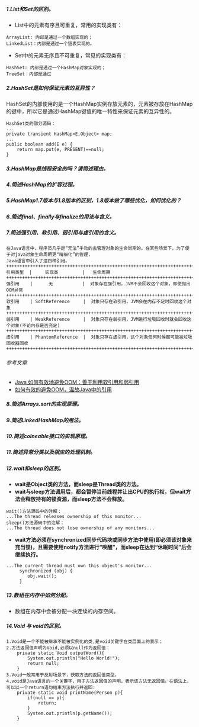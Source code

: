 ##### 1.List和Set的区别。
* List中的元素有序且可重复，常用的实现类有：
```
ArrayList: 内部是通过一个数组实现的；
LinkedList：内部是通过一个链表实现的。
```
* Set中的元素无序且不可重复，常见的实现类有：
```
HashSet: 内部是通过一个HashMap对象实现的；
TreeSet：内部是通过
```

##### 2.HashSet是如何保证元素的互异性？
HashSet的内部使用的是一个HashMap实例存放元素的，元素被存放在HashMap的键中，所以它是通过HashMap键值的唯一特性来保证元素的互异性的。
```
HashSet类的部分源码：
...
private transient HashMap<E,Object> map;
...
public boolean add(E e) {
    return map.put(e, PRESENT)==null;
}    
```

##### 3.HashMap是线程安全的吗？请简述理由。

##### 4.简述HashMap的扩容过程。

##### 5.HashMap1.7版本与1.8版本的区别，1.8版本做了哪些优化，如何优化的？

##### 6.简述final、finally与finalize的用法与含义。

##### 7.简述强引用、软引用、弱引用与虚引用的含义。
```
在Java语言中，程序员几乎是“无法”手动的去管理对象的生命周期的。在某些场景下，为了便于对java对象生命周期更“精细化”的管理，
Java语言中引入了这四种引用。
+++++++++++++++++++++++++++++++++++++++++++++++++++++++++++++++++++++++++++++++++++++++++++++++++
引用类型  |     实现类         |   生命周期    
+++++++++++++++++++++++++++++++++++++++++++++++++++++++++++++++++++++++++++++++++++++++++++++++++
强引用    |      无           |  对象存在强引用，JVM不会回收这个对象，即使抛出OOM异常
+++++++++++++++++++++++++++++++++++++++++++++++++++++++++++++++++++++++++++++++++++++++++++++++++
软引用    | SoftReference     |  对象只存在软引用，JVM会在内存不足时回收这个对象
+++++++++++++++++++++++++++++++++++++++++++++++++++++++++++++++++++++++++++++++++++++++++++++++++
弱引用    | WeakReference     |  对象只存在弱引用，JVM进行垃圾回收时就会回收这个对象(不论内存是否充足)
+++++++++++++++++++++++++++++++++++++++++++++++++++++++++++++++++++++++++++++++++++++++++++++++++
虚引用    | PhantomReference  |  对象只存在虚引用，这个对象任何时候都可能被垃圾回收器回收
+++++++++++++++++++++++++++++++++++++++++++++++++++++++++++++++++++++++++++++++++++++++++++++++++
```
###### 参考文章
* <a href="https://mp.weixin.qq.com/s/p3Z-iqDCXCiVbf4r5Y_FCA" target="_blank">Java 如何有效地避免OOM：善于利用软引用和弱引用</a>
* <a href="https://mp.weixin.qq.com/s/fXkkjz7k_vQmMIwx9x1eiA" target="_blank">如何有效的避免OOM，温故Java中的引用</a>
##### 8.简述Arrays.sort的实现原理。

##### 9.简述LinkedHashMap的用法。

##### 10.简述colneable接口的实现原理。

##### 11.简述异常分类以及相应的处理机制。

##### 12.wait和sleep的区别。
* **wait是Object类的方法，而sleep是Thread类的方法。**
* **wait与sleep方法调用后，都会暂停当前线程并让出CPU的执行权，但wait方法会释放持有的锁资源，而sleep方法不会释放。**
```
wait()方法源码中的注解：
...The thread releases ownership of this monitor...
sleep()方法源码中的注解：
...The thread does not lose ownership of any monitors...
```
* **wait方法必须在synchronized同步代码块或同步方法中使用(即必须该对象来充当锁)，且需要使用notify方法进行“唤醒”，而sleep在达到“休眠时间”后会继续执行。**
```
...The current thread must own this object's monitor...
     synchronized (obj) {
        obj.wait();
     }
```

##### 13.数组在内存中如何分配。
* 数组在内存中会被分配一块连续的内存空间。

##### 14.Void 与 void的区别。
```
1.Void是一个不能被继承不能被实例化的类,是void关键字在类层面上的表示；
2.方法返回值声明为Void,必须以null作为返回值：
    private static Void outputWord(){
        System.out.println("Hello World!");
        return null;
    }
3.Void一般常用于反射场景下，获取方法的返回值类型。
4.void是Java语言的一个关键字，用于方法返回值的声明，表示该方法无返回值。在语法上，可以以一个return语句结束方法执行并返回:
    private static void printName(Person p){
        if(null == p){
            return;
        }
        System.out.println(p.getName());
    }
```
